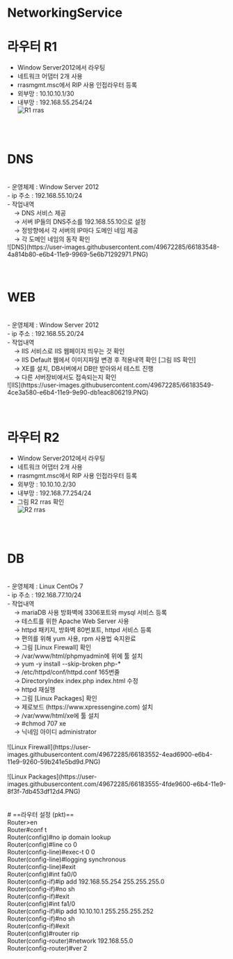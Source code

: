 # NetworkingService

# 라우터 R1
  - Window Server2012에서 라우팅<br>
  - 네트워크 어댑터 2개 사용<br>
  - rrasmgmt.msc에서 RIP 사용 인접라우터 등록<br>
  - 외부망 : 10.10.10.1/30<br>
  - 내부망 : 192.168.55.254/24<br>
  ![R1 rras](https://user-images.githubusercontent.com/49672285/66183557-50772c80-e6b4-11e9-93ef-1ef183a7e6f4.PNG)<br><br>
<br>

# DNS
<br>
- 운영체제 : Window Server 2012<br>
- ip 주소 : 192.168.55.10/24<br>
- 작업내역<br>
&nbsp;&nbsp;&nbsp;&nbsp;→ DNS 서비스 제공<br>
&nbsp;&nbsp;&nbsp;&nbsp;→ 서버 IP들의 DNS주소를 192.168.55.10으로 설정<br>
&nbsp;&nbsp;&nbsp;&nbsp;→ 정방향에서 각 서버의 IP마다 도메인 네임 제공<br>
&nbsp;&nbsp;&nbsp;&nbsp;→ 각 도메인 네임의 동작 확인<br>
![DNS](https://user-images.githubusercontent.com/49672285/66183548-4a814b80-e6b4-11e9-9969-5e6b71292971.PNG)<br><br>
<br>

# WEB
<br>
- 운영체제 : Window Server 2012<br>
- ip 주소 : 192.168.55.20/24<br>
- 작업내역<br>
&nbsp;&nbsp;&nbsp;&nbsp;→ IIS 서비스로 IIS 웹페이지 띄우는 것 확인<br>
&nbsp;&nbsp;&nbsp;&nbsp;→ IIS Default 웹에서 이미지파일 변경 후 적용내역 확인 [그림 IIS 확인]<br>
&nbsp;&nbsp;&nbsp;&nbsp;→ XE를 설치, DB서버에서 DB만 받아와서 테스트 진행<br>
&nbsp;&nbsp;&nbsp;&nbsp;→ 다른 서버장비에서도 접속되는지 확인<br>
![IIS](https://user-images.githubusercontent.com/49672285/66183549-4ce3a580-e6b4-11e9-9e90-db1eac806219.PNG)<br><br>
<br>

# 라우터 R2
  - Window Server2012에서 라우팅<br>
  - 네트워크 어댑터 2개 사용<br>
  - rrasmgmt.msc에서 RIP 사용 인접라우터 등록<br>
  - 외부망 : 10.10.10.2/30<br>
  - 내부망 : 192.168.77.254/24<br>
  - 그림 R2 rras 확인<br>
  ![R2 rras](https://user-images.githubusercontent.com/49672285/66183558-510fc300-e6b4-11e9-9ccb-e1541f566685.PNG)<br><br>
<br>

# DB
<br>
- 운영체제 : Linux CentOs 7<br>
- ip 주소 : 192.168.77.10/24<br>
- 작업내역<br>
&nbsp;&nbsp;&nbsp;&nbsp;→ mariaDB 사용 방화벽에 3306포트와 mysql 서비스 등록<br>
&nbsp;&nbsp;&nbsp;&nbsp;→ 테스트를 위한 Apache Web Server 사용<br>
&nbsp;&nbsp;&nbsp;&nbsp;→ httpd 패키지, 방화벽 80번포트, httpd 서비스 등록<br>
&nbsp;&nbsp;&nbsp;&nbsp;→ 편의를 위해 yum 사용, rpm 사용법 숙지완료<br>
&nbsp;&nbsp;&nbsp;&nbsp;→ 그림 [Linux Firewall] 확인<br>
&nbsp;&nbsp;&nbsp;&nbsp;→ /var/www/html/phpmyadmin에 위에 툴 설치<br>
&nbsp;&nbsp;&nbsp;&nbsp;→ yum -y install --skip-broken php-*<br>
&nbsp;&nbsp;&nbsp;&nbsp;→ /etc/httpd/conf/httpd.conf 165번줄<br>
&nbsp;&nbsp;&nbsp;&nbsp;→ DirectoryIndex index.php index.html 수정<br>
&nbsp;&nbsp;&nbsp;&nbsp;→ httpd 재실행<br>
&nbsp;&nbsp;&nbsp;&nbsp;→ 그림 [Linux Packages] 확인<br>
&nbsp;&nbsp;&nbsp;&nbsp;→ 제로보드 (https://www.xpressengine.com) 설치<br>
&nbsp;&nbsp;&nbsp;&nbsp;→ /var/www/html/xe에 툴 설치<br>
&nbsp;&nbsp;&nbsp;&nbsp;→ #chmod 707 xe<br>
&nbsp;&nbsp;&nbsp;&nbsp;→ 닉네임 아이디 administrator <br>
<br>
![Linux Firewall](https://user-images.githubusercontent.com/49672285/66183552-4ead6900-e6b4-11e9-9260-59b241e5bd9d.PNG)<br><br>
![Linux Packages](https://user-images.githubusercontent.com/49672285/66183555-4fde9600-e6b4-11e9-8f3f-7db453df12d4.PNG)<br><br>
<br>
# ==라우터 설정 (pkt)==<br>
Router>en<br>
Router#conf t<br>
Router(config)#no ip domain lookup<br>
Router(config)#line co 0<br>
Router(config-line)#exec-t 0 0<br>
Router(config-line)#logging synchronous <br>
Router(config-line)#exit<br>
Router(config)#int fa0/0<br>
Router(config-if)#ip add 192.168.55.254 255.255.255.0<br>
Router(config-if)#no sh<br>
Router(config-if)#exit<br>
Router(config)#int fa1/0<br>
Router(config-if)#ip add 10.10.10.1 255.255.255.252<br>
Router(config-if)#no sh<br>
Router(config-if)#exit<br>
Router(config)#router rip<br>
Router(config-router)#network 192.168.55.0<br>
Router(config-router)#ver 2<br>
